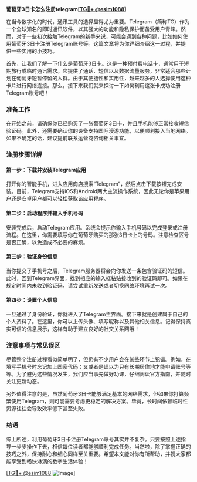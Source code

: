 **葡萄牙3日卡怎么注册telegram[[TG💪+ @esim1088](https://t.me/s/esim1088)]**

在当今数字化的时代，通讯工具的选择显得尤为重要。Telegram（简称TG）作为一个全球知名的即时通讯软件，以其强大的功能和隐私保护而备受用户青睐。然而，对于一些初次接触Telegram的新手来说，可能会遇到各种问题，比如如何使用葡萄牙3日卡注册Telegram账号等。这篇文章将为你详细介绍这一过程，并提供一些实用的小技巧。

首先，让我们了解一下什么是葡萄牙3日卡。这是一种预付费电话卡，通常用于短期旅行或临时通讯需求。它提供了通话、短信以及数据流量服务，非常适合那些计划在葡萄牙短暂停留的人群。由于其便捷性和实用性，越来越多的人选择使用这种卡片进行网络连接。那么，接下来我们就来探讨一下如何利用这张卡成功注册Telegram账号吧！

### 准备工作

在开始之前，请确保你已经购买了一张葡萄牙3日卡，并且手机能够正常接收短信验证码。此外，还需要确认你的设备支持国际漫游功能，以便顺利接入当地网络。如果不确定的话，建议提前联系运营商咨询相关事宜。

### 注册步骤详解

#### 第一步：下载并安装Telegram应用
打开你的智能手机，进入应用商店搜索“Telegram”，然后点击下载按钮完成安装。目前，Telegram支持iOS和Android两大主流操作系统，因此无论你是苹果用户还是安卓用户都可以轻松获取该应用程序。

#### 第二步：启动程序并输入手机号码
安装完成后，启动Telegram应用。系统会提示你输入手机号码以完成登录或注册流程。在这里，你需要填写你在葡萄牙购买的那张3日卡上的号码。注意检查区号是否正确，以免造成不必要的麻烦。

#### 第三步：验证身份信息
当你提交了手机号之后，Telegram服务器将会向你发送一条包含验证码的短信。此时，回到Telegram界面，找到相应的输入框粘贴接收到的验证码即可。如果在规定时间内未收到验证码，请尝试重新发送或者切换网络环境再试一次。

#### 第四步：设置个人信息
一旦通过了身份验证，你就进入了Telegram主界面。接下来就是创建属于自己的个人资料了。在这里，你可以上传头像、填写昵称以及其他相关信息。记得保持真实可信的信息展示，这样有助于建立良好的社交关系网哦！

### 注意事项与常见误区

尽管整个注册过程看似简单明了，但仍有不少用户会在某些环节上犯错。例如，在填写手机号时忘记加上国家代码；又或者是误以为只有长期居住地才能申请账号等等。为了避免这些情况发生，我们应当事先做好功课，仔细阅读官方指南，并随时关注更新动态。

另外值得注意的是，虽然葡萄牙3日卡能够满足基本的网络需求，但如果你打算频繁使用Telegram，则可能需要考虑更稳定的解决方案。毕竟，长时间依赖临时性资源往往会导致效率低下甚至失败。

### 结语

综上所述，利用葡萄牙3日卡注册Telegram账号其实并不复杂。只要按照上述指导一步步操作下去，相信每位读者都能够顺利完成任务。当然啦，除了掌握正确的技巧之外，保持耐心和细心同样至关重要。希望本文能对你有所帮助，并祝大家都能享受到畅快淋漓的数字生活体验！

[[TG💪+ @esim1088](https://t.me/s/esim1088) ![Image](https://i.postimg.cc/4NQfJmqS/Snipaste-2025-05-13-00-14-12.png)]